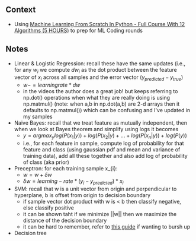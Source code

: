 ## Context
* Using [Machine Learning From Scratch In Python - Full Course With 12 Algorithms (5 HOURS)](https://www.youtube.com/watch?v=rLOyrWV8gmA) to prep for ML Coding rounds

## Notes
* Linear & Logistic Regression: recall these have the same updates (i.e., for any $w_{i}$ we compute $dw_{i}$ as the dot product between the feature vector of $x_{i}$ across all samples and the error vector $(y_{predicted} - y_{true})$
  * $w -= learning rate * dw$
  * in the videos the author does a great job! but keeps referring to np.dot() operations when what they are really doing is using np.matmul() (note: when a,b in np.dot(a,b) are 2-d arrays then it defaults to np.matmul()) which can be confusing and I've updated in my samples 
* Naive Bayes: recall that we treat feature as mutually independent, then when we look at Bayes theorem and simplify using logs it becomes
  * $y = argmax_{y} log(P(x_{1}|y)) + log(P(x_{2}|y) + ... + log(P(x_{n}|y)) + log(P(y))$
  * i.e., for each feature in sample, compute log of probability for that feature and class (using gaussian pdf and mean and variance of training data), add all these together and also add log of probability of class (aka prior)
* Preceptron: for each training sample x_{i}:
  * $w = w + \delta w$
  * $\delta w = learning-rate * (y_{i} - y_{predicted}) * x_{i}$
* SVM: recall that w is a unit vector from origin and perpendicular to hyperplane, b is offset from origin to decision boundary
  * if sample vector dot product with w is < b then classify negative, else classify positive
  * it can be shown taht if we minimize ||w|| then we maximize the distance of the decision boundary
  * it can be hard to remember, refer to [this guide](https://www.analyticsvidhya.com/blog/2021/10/support-vector-machinessvm-a-complete-guide-for-beginners/) if wanting to bursh up 
* Decision tree
